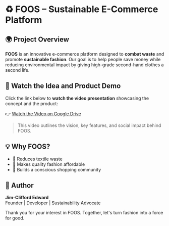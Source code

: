 # ♻️ FOOS – Sustainable E-Commerce Platform

## 🌍 Project Overview

**FOOS** is an innovative e-commerce platform designed to **combat waste** and promote **sustainable fashion**. Our goal is to help people save money while reducing environmental impact by giving high-grade second-hand clothes a second life.

## 🎥 Watch the Idea and Product Demo

Click the link below to **watch the video presentation** showcasing the concept and the product:

👉 [Watch the Video on Google Drive](https://drive.google.com/file/d/1YezXfyxfpH1ZFuGrovvVU1tg4QHZFUp2/view)

> This video outlines the vision, key features, and social impact behind FOOS.

## 💡 Why FOOS?

- 🌱 Reduces textile waste
- 🛒 Makes quality fashion affordable
- 👥 Builds a conscious shopping community

## 👤 Author

**Jim-Clifford Edward**  
Founder | Developer | Sustainability Advocate  

Thank you for your interest in FOOS. Together, let's turn fashion into a force for good.

